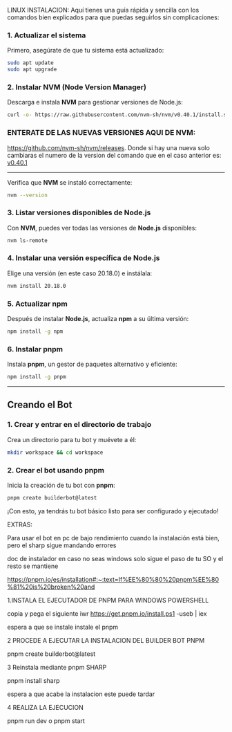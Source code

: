 LINUX INSTALACION:
Aquí tienes una guía rápida y sencilla con los comandos bien explicados para que puedas seguirlos sin complicaciones:

### 1. **Actualizar el sistema**
Primero, asegúrate de que tu sistema está actualizado:
```bash
sudo apt update
sudo apt upgrade
```

### 2. **Instalar NVM (Node Version Manager)**
Descarga e instala **NVM** para gestionar versiones de Node.js:
```bash
curl -o- https://raw.githubusercontent.com/nvm-sh/nvm/v0.40.1/install.sh | bash
```
### ENTERATE DE LAS NUEVAS VERSIONES AQUI DE NVM: 
https://github.com/nvm-sh/nvm/releases.
Donde si hay una nueva solo cambiaras el numero de la version del comando que en el caso anterior es:[ v0.40.1](https://github.com/nvm-sh/nvm/releases)
________________________________________________

Verifica que **NVM** se instaló correctamente:
```bash
nvm --version
```

### 3. **Listar versiones disponibles de Node.js**
Con **NVM**, puedes ver todas las versiones de **Node.js** disponibles:
```bash
nvm ls-remote
```

### 4. **Instalar una versión específica de Node.js**
Elige una versión (en este caso 20.18.0) e instálala:
```bash
nvm install 20.18.0
```

### 5. **Actualizar npm**
Después de instalar **Node.js**, actualiza **npm** a su última versión:
```bash
npm install -g npm
```

### 6. **Instalar pnpm**
Instala **pnpm**, un gestor de paquetes alternativo y eficiente:
```bash
npm install -g pnpm
```

---

## **Creando el Bot**

### 1. **Crear y entrar en el directorio de trabajo**
Crea un directorio para tu bot y muévete a él:
```bash
mkdir workspace && cd workspace
```

### 2. **Crear el bot usando pnpm**
Inicia la creación de tu bot con **pnpm**:
```bash
pnpm create builderbot@latest
```

¡Con esto, ya tendrás tu bot básico listo para ser configurado y ejecutado!


EXTRAS:

Para usar el bot en pc de bajo rendimiento cuando la instalación está bien, pero el sharp sigue mandando errores

doc de instalador en caso no seas windows solo sigue el paso de tu SO y el resto se mantiene

https://pnpm.io/es/installation#:~:text=If%EE%80%80%20pnpm%EE%80%81%20is%20broken%20and

1.INSTALA EL EJECUTADOR DE PNPM PARA WINDOWS POWERSHELL

copia y pega el siguiente
iwr https://get.pnpm.io/install.ps1 -useb | iex

espera a que se instale instale el pnpm

2 PROCEDE A EJECUTAR LA INSTALACION DEL BUILDER BOT PNPM

pnpm create builderbot@latest

3 Reinstala mediante pnpm SHARP

pnpm install sharp

espera a que acabe la instalacion este puede tardar

4 REALIZA LA EJECUCION

pnpm run dev o pnpm start
